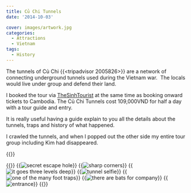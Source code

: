 ```yaml
---
title: Củ Chi Tunnels
date: '2014-10-03'

cover: images/artwork.jpg
categories:
  - Attractions
  - Vietnam
tags:
  - History
---
```


The tunnels of Củ Chi {{<tripadvisor 2005826>}} are a network of connecting underground tunnels used during the Vietnam war.  The locals would live under group and defend their land.

I booked the tour via [TheSinhTourist](https://www.thesinhtourist.vn/tour/sg/to-sgcc-01/cu-chi-tunnels-half-day) at the same time as booking onward tickets to Cambodia. The Củ Chi Tunnels cost 109,000VND for half a day with a tour guide and entry.

It is really useful having a guide explain to you all the details about the tunnels, traps and history of what happened.

I crawled the tunnels, and when I popped out the other side my entire tour group including Kim had disappeared.

{{<place ChIJKXVC7sAyCzERLxR747WgrZg>}}

{{<gallery>}}
  {{<img src="images/DSC01554.jpg" title="secret escape hole" oriantation="large">}}
  {{<img src="images/DSC01580.jpg" title="sharp corners" oriantation="portrait">}}
  {{<img src="images/DSC01582.jpg" title="it goes three levels deep" oriantation="portrait">}}
  {{<img src="images/DSC01586.jpg" title="tunnel selfie" oriantation="portrait">}}
  {{<img src="images/DSC01565.jpg" title="one of the many foot traps">}}
  {{<img src="images/DSC01588.jpg" title="there are bats for company" oriantation="large">}}
  {{<img src="images/DSC01589.jpg" title="entrance">}}
{{</gallery>}}
